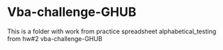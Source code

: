 # Vba-challenge-GHUB
This is a folder with work from practice spreadsheet alphabetical_testing from hw#2 vba-challenge-GHUB

